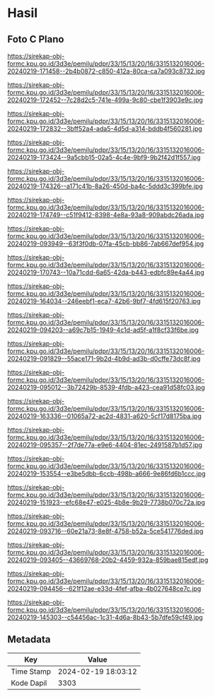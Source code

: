# Hasil

## Foto C Plano

https://sirekap-obj-formc.kpu.go.id/3d3e/pemilu/pdpr/33/15/13/20/16/3315132016006-20240219-171458--2b4b0872-c850-412a-80ca-ca7a093c8732.jpg

https://sirekap-obj-formc.kpu.go.id/3d3e/pemilu/pdpr/33/15/13/20/16/3315132016006-20240219-172452--7c28d2c5-741e-499a-9c80-cbe1f3903e9c.jpg

https://sirekap-obj-formc.kpu.go.id/3d3e/pemilu/pdpr/33/15/13/20/16/3315132016006-20240219-172832--3bff52a4-ada5-4d5d-a314-bddb4f560281.jpg

https://sirekap-obj-formc.kpu.go.id/3d3e/pemilu/pdpr/33/15/13/20/16/3315132016006-20240219-173424--9a5cbb15-02a5-4c4e-9bf9-9b2f42d1f557.jpg

https://sirekap-obj-formc.kpu.go.id/3d3e/pemilu/pdpr/33/15/13/20/16/3315132016006-20240219-174326--a171c41b-8a26-450d-ba4c-5ddd3c399bfe.jpg

https://sirekap-obj-formc.kpu.go.id/3d3e/pemilu/pdpr/33/15/13/20/16/3315132016006-20240219-174749--c51f9412-8398-4e8a-93a8-909abdc26ada.jpg

https://sirekap-obj-formc.kpu.go.id/3d3e/pemilu/pdpr/33/15/13/20/16/3315132016006-20240219-093949--63f3f0db-07fa-45cb-bb86-7ab667def954.jpg

https://sirekap-obj-formc.kpu.go.id/3d3e/pemilu/pdpr/33/15/13/20/16/3315132016006-20240219-170743--10a71cdd-6a65-42da-b443-edbfc89e4a44.jpg

https://sirekap-obj-formc.kpu.go.id/3d3e/pemilu/pdpr/33/15/13/20/16/3315132016006-20240219-164034--246eebf1-eca7-42b6-9bf7-4fd615f20763.jpg

https://sirekap-obj-formc.kpu.go.id/3d3e/pemilu/pdpr/33/15/13/20/16/3315132016006-20240219-094203--a69c7b15-1949-4c1d-ad5f-a1f8cf33f6be.jpg

https://sirekap-obj-formc.kpu.go.id/3d3e/pemilu/pdpr/33/15/13/20/16/3315132016006-20240219-091829--55ace171-9b2d-4b9d-ad3b-d0cffe73dc8f.jpg

https://sirekap-obj-formc.kpu.go.id/3d3e/pemilu/pdpr/33/15/13/20/16/3315132016006-20240219-095012--3b72429b-8539-4fdb-a423-cea91d58fc03.jpg

https://sirekap-obj-formc.kpu.go.id/3d3e/pemilu/pdpr/33/15/13/20/16/3315132016006-20240219-163336--01065a72-ac2d-4831-a620-5cf17d8175ba.jpg

https://sirekap-obj-formc.kpu.go.id/3d3e/pemilu/pdpr/33/15/13/20/16/3315132016006-20240219-095357--2f7de77a-e9e6-4404-81ec-2491587b1d57.jpg

https://sirekap-obj-formc.kpu.go.id/3d3e/pemilu/pdpr/33/15/13/20/16/3315132016006-20240219-153554--e3be5dbb-6ccb-498b-a666-9e86fd6b1ccc.jpg

https://sirekap-obj-formc.kpu.go.id/3d3e/pemilu/pdpr/33/15/13/20/16/3315132016006-20240219-151923--efc68e47-e025-4b8e-9b29-7738b070c72a.jpg

https://sirekap-obj-formc.kpu.go.id/3d3e/pemilu/pdpr/33/15/13/20/16/3315132016006-20240219-093716--60e21a73-8e8f-4758-b52a-5ce541776ded.jpg

https://sirekap-obj-formc.kpu.go.id/3d3e/pemilu/pdpr/33/15/13/20/16/3315132016006-20240219-093405--43669768-20b2-4459-932a-859bae815edf.jpg

https://sirekap-obj-formc.kpu.go.id/3d3e/pemilu/pdpr/33/15/13/20/16/3315132016006-20240219-094456--621f12ae-e33d-4fef-afba-4b027648ce7c.jpg

https://sirekap-obj-formc.kpu.go.id/3d3e/pemilu/pdpr/33/15/13/20/16/3315132016006-20240219-145303--c54456ac-1c31-4d6a-8b43-5b7dfe59cf49.jpg


## Metadata

| Key        | Value               |
| ---------- | ------------------- |
| Time Stamp | 2024-02-19 18:03:12 |
| Kode Dapil | 3303                |



